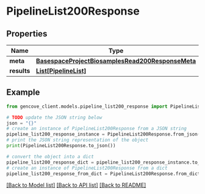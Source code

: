 # PipelineList200Response


## Properties

Name | Type | Description | Notes
------------ | ------------- | ------------- | -------------
**meta** | [**BasespaceProjectBiosamplesRead200ResponseMeta**](BasespaceProjectBiosamplesRead200ResponseMeta.md) |  | [optional]
**results** | [**List[PipelineList]**](PipelineList.md) |  |

## Example

```python
from gencove_client.models.pipeline_list200_response import PipelineList200Response

# TODO update the JSON string below
json = "{}"
# create an instance of PipelineList200Response from a JSON string
pipeline_list200_response_instance = PipelineList200Response.from_json(json)
# print the JSON string representation of the object
print(PipelineList200Response.to_json())

# convert the object into a dict
pipeline_list200_response_dict = pipeline_list200_response_instance.to_dict()
# create an instance of PipelineList200Response from a dict
pipeline_list200_response_from_dict = PipelineList200Response.from_dict(pipeline_list200_response_dict)
```
[[Back to Model list]](../README.md#documentation-for-models) [[Back to API list]](../README.md#documentation-for-api-endpoints) [[Back to README]](../README.md)
